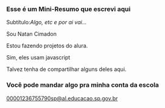 ### Esse é um Mini-Resumo que escrevi aqui
Subtítulo:*Algo, etc e por ai vai...*

Sou Natan Cimadon

Estou fazendo projetos do alura.

Sim, eles usam javascript

Talvez tenha de compartilhar alguns deles aqui.

### Você pode mandar algo pra minha conta da escola
00001236755790sp@al.educacao.sp.gov.br

